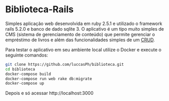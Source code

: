 # Biblioteca-Rails

Simples aplicação web desenvolvida em ruby 2.5.1 e utilizado o framework rails 5.2.0 e banco de dado sqlite 3. O aplicativo é um tipo muito simples de CMS (sistema de gerenciamento de conteúdo) que permite gerenciar o empréstimo de livros e além das funcionalidades simples de um [CRUD](https://en.wikipedia.org/wiki/Create,_read,_update_and_delete).

Para testar o aplicativo em seu ambiente local utilize o Docker e execute o seguinte comandos:

```bash
git clone https://github.com/luccasPh/biblioteca.git
cd biblioteca
docker-compose build
docker-compose run web rake db:migrate
docker-compose up
```

Depois e só acessar http://localhost:3000
